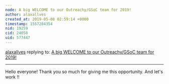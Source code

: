 ```yaml
---
node: A big WELCOME to our Outreachy/GSoC team for 2019!
author: alaxallves
created_at: 2019-05-08 02:59:14 +0000
timestamp: 1557284354
nid: 19259
cid: 24058
uid: 577447
---
```




[alaxallves](../profile/alaxallves) replying to: [A big WELCOME to our Outreachy/GSoC team for 2019!](../notes/warren/05-06-2019/a-big-welcome-to-our-outreachy-gsoc-team-for-2019)

----
  Hello everyone! Thank you so much for giving me this opportunity. And let's work !!